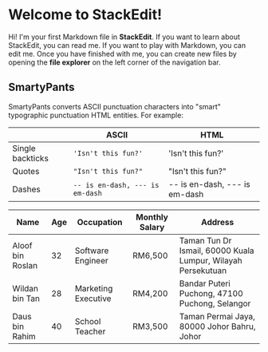 # Welcome to StackEdit!

Hi! I'm your first Markdown file in **StackEdit**. If you want to learn about StackEdit, you can read me. If you want to play with Markdown, you can edit me. Once you have finished with me, you can create new files by opening the **file explorer** on the left corner of the navigation bar.

## SmartyPants

SmartyPants converts ASCII punctuation characters into "smart" typographic punctuation HTML entities. For example:

|                |ASCII                          |HTML                         |
|----------------|-------------------------------|-----------------------------|
|Single backticks|`'Isn't this fun?'`            |'Isn't this fun?'            |
|Quotes          |`"Isn't this fun?"`            |"Isn't this fun?"            |
|Dashes          |`-- is en-dash, --- is em-dash`|-- is en-dash, --- is em-dash|

| **Name**          | **Age** | **Occupation**        | **Monthly Salary** | **Address**                          |
|--------------------|---------|-----------------------|--------------------|---------------------------------------|
| Aloof bin Roslan  | 32      | Software Engineer     | RM6,500            | Taman Tun Dr Ismail, 60000 Kuala Lumpur, Wilayah Persekutuan |
| Wildan bin Tan    | 28      | Marketing Executive   | RM4,200            | Bandar Puteri Puchong, 47100 Puchong, Selangor              |
| Daus bin Rahim    | 40      | School Teacher        | RM3,500            | Taman Permai Jaya, 80000 Johor Bahru, Johor                |
